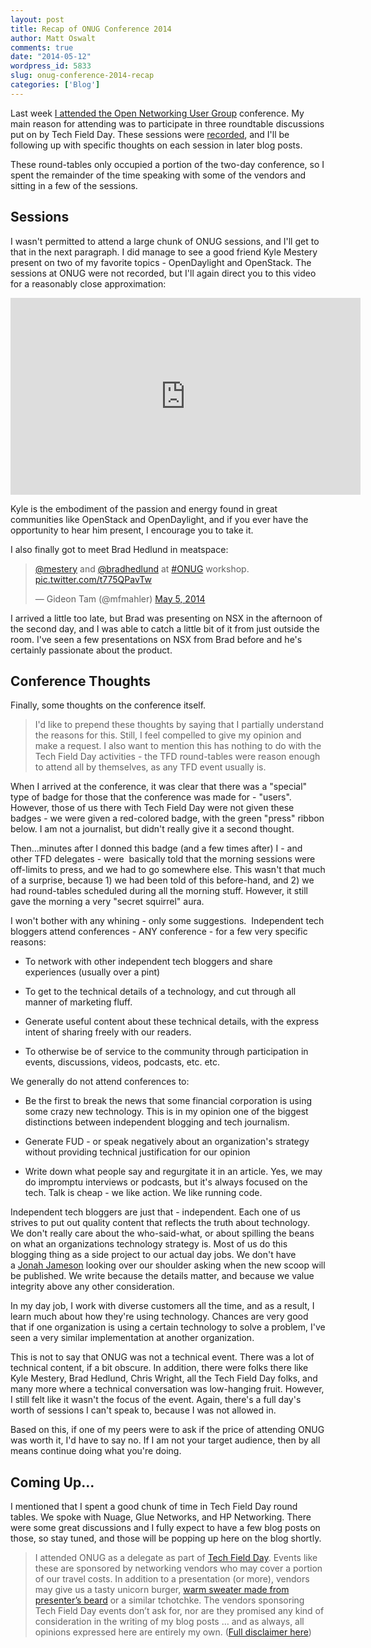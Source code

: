 ```yaml
---
layout: post
title: Recap of ONUG Conference 2014
author: Matt Oswalt
comments: true
date: "2014-05-12"
wordpress_id: 5833
slug: onug-conference-2014-recap
categories: ['Blog']
---
```



Last week [I attended the Open Networking User Group](https://oswalt.dev/2014/05/onug-2014/) conference. My main reason for attending was to participate in three roundtable discussions put on by Tech Field Day. These sessions were [recorded](http://vimeo.com/album/2863232), and I'll be following up with specific thoughts on each session in later blog posts.

These round-tables only occupied a portion of the two-day conference, so I spent the remainder of the time speaking with some of the vendors and sitting in a few of the sessions.

## Sessions

I wasn't permitted to attend a large chunk of ONUG sessions, and I'll get to that in the next paragraph. I did manage to see a good friend Kyle Mestery present on two of my favorite topics - OpenDaylight and OpenStack. The sessions at ONUG were not recorded, but I'll again direct you to this video for a reasonably close approximation:

<div style="text-align: center"><iframe width="560" height="315" src="https://www.youtube.com/embed/3MkCiHeH_Fo" frameborder="0" allowfullscreen></iframe></div>

Kyle is the embodiment of the passion and energy found in great communities like OpenStack and OpenDaylight, and if you ever have the opportunity to hear him present, I encourage you to take it.

I also finally got to meet Brad Hedlund in meatspace:

<blockquote class="twitter-tweet" lang="en"><p lang="en" dir="ltr"><a href="https://twitter.com/mestery">@mestery</a> and <a href="https://twitter.com/bradhedlund">@bradhedlund</a> at <a href="https://twitter.com/hashtag/ONUG?src=hash">#ONUG</a> workshop. <a href="http://t.co/t775QPavTw">pic.twitter.com/t775QPavTw</a></p>&mdash; Gideon Tam (@mfmahler) <a href="https://twitter.com/mfmahler/status/463379889027293184">May 5, 2014</a></blockquote>
<script async src="//platform.twitter.com/widgets.js" charset="utf-8"></script>

I arrived a little too late, but Brad was presenting on NSX in the afternoon of the second day, and I was able to catch a little bit of it from just outside the room. I've seen a few presentations on NSX from Brad before and he's certainly passionate about the product.

## Conference Thoughts

Finally, some thoughts on the conference itself.

> I'd like to prepend these thoughts by saying that I partially understand the reasons for this. Still, I feel compelled to give my opinion and make a request. I also want to mention this has nothing to do with the Tech Field Day activities - the TFD round-tables were reason enough to attend all by themselves, as any TFD event usually is.

When I arrived at the conference, it was clear that there was a "special" type of badge for those that the conference was made for - "users". However, those of us there with Tech Field Day were not given these badges - we were given a red-colored badge, with the green "press" ribbon below. I am not a journalist, but didn't really give it a second thought.

Then...minutes after I donned this badge (and a few times after) I - and other TFD delegates - were  basically told that the morning sessions were off-limits to press, and we had to go somewhere else. This wasn't that much of a surprise, because 1) we had been told of this before-hand, and 2) we had round-tables scheduled during all the morning stuff. However, it still gave the morning a very "secret squirrel" aura.

I won't bother with any whining - only some suggestions.  Independent tech bloggers attend conferences - ANY conference - for a few very specific reasons:

  * To network with other independent tech bloggers and share experiences (usually over a pint)
	
  * To get to the technical details of a technology, and cut through all manner of marketing fluff.
	
  * Generate useful content about these technical details, with the express intent of sharing freely with our readers.
	
  * To otherwise be of service to the community through participation in events, discussions, videos, podcasts, etc. etc.

We generally do not attend conferences to:
	
  * Be the first to break the news that some financial corporation is using some crazy new technology. This is in my opinion one of the biggest distinctions between independent blogging and tech journalism.

  * Generate FUD - or speak negatively about an organization's strategy without providing technical justification for our opinion
	
  * Write down what people say and regurgitate it in an article. Yes, we may do impromptu interviews or podcasts, but it's always focused on the tech. Talk is cheap - we like action. We like running code.

Independent tech bloggers are just that - independent. Each one of us strives to put out quality content that reflects the truth about technology. We don't really care about the who-said-what, or about spilling the beans on what an organizations technology strategy is. Most of us do this blogging thing as a side project to our actual day jobs. We don't have a [Jonah Jameson](http://en.wikipedia.org/wiki/J._Jonah_Jameson) looking over our shoulder asking when the new scoop will be published. We write because the details matter, and because we value integrity above any other consideration.

In my day job, I work with diverse customers all the time, and as a result, I learn much about how they're using technology. Chances are very good that if one organization is using a certain technology to solve a problem, I've seen a very similar implementation at another organization.

This is not to say that ONUG was not a technical event. There was a lot of technical content, if a bit obscure. In addition, there were folks there like Kyle Mestery, Brad Hedlund, Chris Wright, all the Tech Field Day folks, and many more where a technical conversation was low-hanging fruit. However, I still felt like it wasn't the focus of the event. Again, there's a full day's worth of sessions I can't speak to, because I was not allowed in.

Based on this, if one of my peers were to ask if the price of attending ONUG was worth it, I'd have to say no. If I am not your target audience, then by all means continue doing what you're doing.

## Coming Up...

I mentioned that I spent a good chunk of time in Tech Field Day round tables. We spoke with Nuage, Glue Networks, and HP Networking. There were some great discussions and I fully expect to have a few blog posts on those, so stay tuned, and those will be popping up here on the blog shortly.

> I attended ONUG as a delegate as part of [Tech Field Day](http://techfieldday.com/about/). Events like these are sponsored by networking vendors who may cover a portion of our travel costs. In addition to a presentation (or more), vendors may give us a tasty unicorn burger, [warm sweater made from presenter’s beard](http://www.youtube.com/watch?v=oQrJk9JzW8o) or a similar tchotchke. The vendors sponsoring Tech Field Day events don’t ask for, nor are they promised any kind of consideration in the writing of my blog posts … and as always, all opinions expressed here are entirely my own. ([Full disclaimer here](https://oswalt.dev/disclaimers/))
